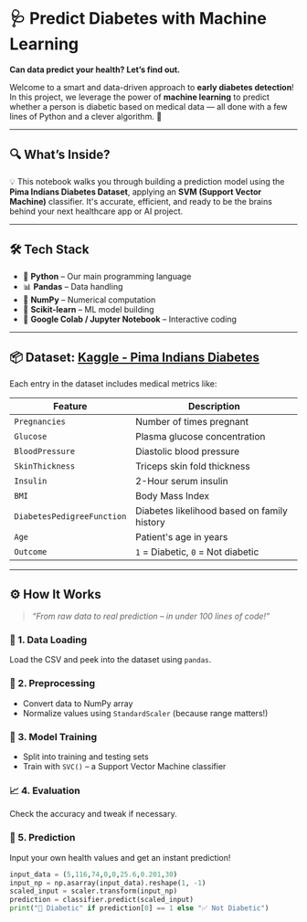 # 🩺 Predict Diabetes with Machine Learning  
**Can data predict your health? Let’s find out.**

Welcome to a smart and data-driven approach to **early diabetes detection**!  
In this project, we leverage the power of **machine learning** to predict whether a person is diabetic based on medical data — all done with a few lines of Python and a clever algorithm. 🚀

---

## 🔍 What’s Inside?

💡 This notebook walks you through building a prediction model using the **Pima Indians Diabetes Dataset**, applying an **SVM (Support Vector Machine)** classifier. It's accurate, efficient, and ready to be the brains behind your next healthcare app or AI project.

---

## 🛠️ Tech Stack

- 🐍 **Python** – Our main programming language  
- 📊 **Pandas** – Data handling  
- 🧮 **NumPy** – Numerical computation  
- 🧠 **Scikit-learn** – ML model building  
- 📒 **Google Colab / Jupyter Notebook** – Interactive coding

---

## 📦 Dataset: [Kaggle - Pima Indians Diabetes](https://www.kaggle.com/datasets/uciml/pima-indians-diabetes-database)

Each entry in the dataset includes medical metrics like:

| Feature                 | Description                            |
|------------------------|----------------------------------------|
| `Pregnancies`          | Number of times pregnant               |
| `Glucose`              | Plasma glucose concentration           |
| `BloodPressure`        | Diastolic blood pressure               |
| `SkinThickness`        | Triceps skin fold thickness            |
| `Insulin`              | 2-Hour serum insulin                   |
| `BMI`                  | Body Mass Index                        |
| `DiabetesPedigreeFunction` | Diabetes likelihood based on family history |
| `Age`                  | Patient's age in years                 |
| `Outcome`              | `1` = Diabetic, `0` = Not diabetic     |

---

## ⚙️ How It Works

> *“From raw data to real prediction – in under 100 lines of code!”*

### 🧪 1. Data Loading
Load the CSV and peek into the dataset using `pandas`.

### 🧼 2. Preprocessing
- Convert data to NumPy array
- Normalize values using `StandardScaler` (because range matters!)

### 🤖 3. Model Training
- Split into training and testing sets
- Train with `SVC()` – a Support Vector Machine classifier

### 📈 4. Evaluation
Check the accuracy and tweak if necessary.

### 🔮 5. Prediction
Input your own health values and get an instant prediction!

```python
input_data = (5,116,74,0,0,25.6,0.201,30)
input_np = np.asarray(input_data).reshape(1, -1)
scaled_input = scaler.transform(input_np)
prediction = classifier.predict(scaled_input)
print("🌟 Diabetic" if prediction[0] == 1 else "✅ Not Diabetic")
